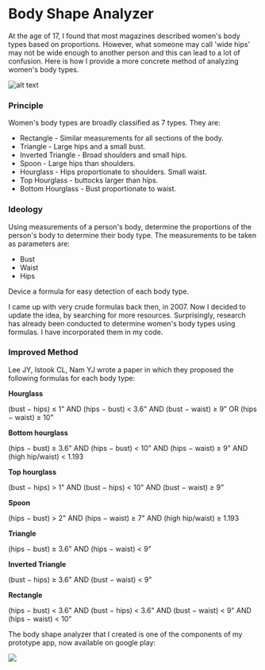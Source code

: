 # Body Shape Analyzer

At the age of 17, I found that most magazines described women's body types  based on proportions. However, what someone may call 'wide hips' may not be wide enough to another person and this can lead to a lot of confusion. Here is how I  provide a more concrete method of analyzing women's body types.

![alt text](http://vinslookbook.com/wp-content/uploads/2015/08/girl-1535859_1920-683x1024.jpg)

<!-- wp:heading {"level":3} -->
<h3>Principle</h3>
<!-- /wp:heading -->

<!-- wp:paragraph -->
<p>Women's body types are broadly classified as 7 types. They are:</p>
<!-- /wp:paragraph -->

<!-- wp:list -->
<ul><li>Rectangle - Similar measurements for all sections of  the body.</li><li>Triangle - Large hips and a small bust.</li><li>Inverted Triangle - Broad shoulders and small hips.</li><li>Spoon - Large hips than shoulders.</li><li>Hourglass -  Hips proportionate to shoulders. Small waist.</li><li>Top Hourglass - buttocks larger than hips.</li><li>Bottom Hourglass - Bust proportionate to waist.</li></ul>
<!-- /wp:list -->

<!-- wp:heading {"level":3} -->
<h3>Ideology</h3>
<!-- /wp:heading -->

<!-- wp:paragraph -->
<p>Using measurements of a person's body, determine the proportions of the person's body to determine their body type. The measurements to be taken as parameters are: </p>
<!-- /wp:paragraph -->

<!-- wp:list -->
<ul><li>Bust</li><li>Waist</li><li>Hips</li></ul>
<!-- /wp:list -->

<!-- wp:paragraph -->
<p>Device a formula for easy detection of each body type. </p>
<!-- /wp:paragraph -->

<!-- wp:paragraph -->
<p>I came up with very crude formulas back then, in 2007. Now I decided to update the idea, by searching for more resources. Surprisingly, research has already been conducted to determine women's body types using formulas. I have incorporated them in my code.</p>
<!-- /wp:paragraph -->

<!-- wp:heading {"level":3} -->
<h3>Improved Method</h3>
<!-- /wp:heading -->

<!-- wp:paragraph -->
<p>Lee JY, Istook CL, Nam YJ wrote a paper in which they proposed the following formulas for each body type:</p>
<!-- /wp:paragraph -->

<!-- wp:paragraph -->
<p><strong>Hourglass </strong></p>
<!-- /wp:paragraph -->

<!-- wp:paragraph -->
<p>(bust − hips) ≤ 1" AND (hips − bust) &lt; 3.6" AND (bust − waist) ≥ 9" OR (hips − waist) ≥ 10"</p>
<!-- /wp:paragraph -->

<!-- wp:paragraph -->
<p><strong>Bottom hourglass </strong></p>
<!-- /wp:paragraph -->

<!-- wp:paragraph -->
<p>(hips − bust) ≥ 3.6" AND (hips − bust) &lt; 10" AND (hips − waist) ≥ 9" AND (high hip/waist) &lt; 1.193</p>
<!-- /wp:paragraph -->

<!-- wp:paragraph -->
<p><strong>Top hourglass </strong></p>
<!-- /wp:paragraph -->

<!-- wp:paragraph -->
<p>(bust − hips) &gt; 1" AND (bust − hips) &lt; 10" AND (bust − waist) ≥ 9"</p>
<!-- /wp:paragraph -->

<!-- wp:paragraph -->
<p><strong>Spoon </strong></p>
<!-- /wp:paragraph -->

<!-- wp:paragraph -->
<p>(hips − bust) &gt; 2" AND (hips − waist) ≥ 7" AND (high hip/waist) ≥ 1.193</p>
<!-- /wp:paragraph -->

<!-- wp:paragraph -->
<p><strong>Triangle </strong></p>
<!-- /wp:paragraph -->

<!-- wp:paragraph -->
<p>(hips − bust) ≥ 3.6" AND (hips − waist) &lt; 9"</p>
<!-- /wp:paragraph -->

<!-- wp:paragraph -->
<p><strong>Inverted Triangle </strong></p>
<!-- /wp:paragraph -->

<!-- wp:paragraph -->
<p>(bust − hips) ≥ 3.6" AND (bust − waist) &lt; 9"</p>
<!-- /wp:paragraph -->

<!-- wp:paragraph -->
<p><strong>Rectangle </strong></p>
<!-- /wp:paragraph -->

<!-- wp:paragraph -->
<p>(hips − bust) &lt; 3.6" AND (bust − hips) &lt; 3.6" AND (bust − waist) &lt; 9" AND (hips − waist) &lt; 10"</p>
<!-- /wp:paragraph -->

The body shape analyzer that I created is one of the components of my prototype app, now available on google play:

[<img src="https://encrypted-tbn0.gstatic.com/images?q=tbn%3AANd9GcSojpFFWqTqH_wHsjAwe--ZdKXrsSNZBDWNNz4qK8fYRX_wK0Wb&usqp=CAU">](https://play.google.com/store/apps/details?id=com.vins.vinslookbook&hl=en)

